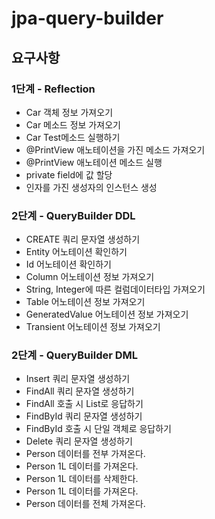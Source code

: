 # jpa-query-builder

## 요구사항
### 1단계 - Reflection
+ Car 객체 정보 가져오기
+ Car 메소드 정보 가져오기
+ Car Test메소드 실행하기
+ @PrintView 애노테이션을 가진 메소드 가져오기
+ @PrintView 애노테이션 메소드 실행
+ private field에 값 할당
+ 인자를 가진 생성자의 인스턴스 생성

### 2단계 - QueryBuilder DDL
+ CREATE 쿼리 문자열 생성하기
+ Entity 어노테이션 확인하기
+ Id 어노테이션 확인하기
+ Column 어노테이션 정보 가져오기
+ String, Integer에 따른 컬럼데이터타입 가져오기
+ Table 어노테이션 정보 가져오기
+ GeneratedValue 어노테이션 정보 가져오기
+ Transient 어노테이션 정보 가져오기

### 2단계 - QueryBuilder DML
+ Insert 쿼리 문자열 생성하기
+ FindAll 쿼리 문자열 생성하기
+ FindAll 호출 시 List로 응답하기
+ FindById 쿼리 문자열 생성하기
+ FindById 호출 시 단일 객체로 응답하기
+ Delete 쿼리 문자열 생성하기
+ Person 데이터를 전부 가져온다.
+ Person 1L 데이터를 가져온다.
+ Person 1L 데이터를 삭제한다.
+ Person 1L 데이터를 가져온다.
+ Person 데이터를 전체 가져온다.